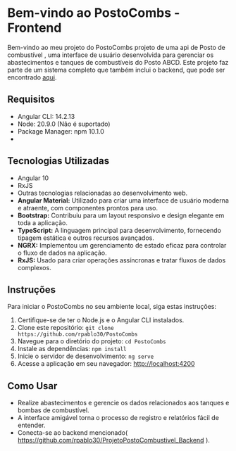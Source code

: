 # Bem-vindo ao PostoCombs - Frontend

Bem-vindo ao meu projeto do PostoCombs projeto de uma api de Posto de combustível , uma interface de usuário desenvolvida para gerenciar os abastecimentos e tanques de combustíveis do Posto ABCD. Este projeto faz parte de um sistema completo que também inclui o backend, que pode ser encontrado [aqui]( https://github.com/rpablo30/ProjetoPostoCombustivel_Backend ).

## Requisitos

- Angular CLI: 14.2.13
- Node: 20.9.0 (Não é suportado)
- Package Manager: npm 10.1.0
- 

## Tecnologias Utilizadas
- Angular 10
- RxJS
- Outras tecnologias relacionadas ao desenvolvimento web.
- **Angular Material:** Utilizado para criar uma interface de usuário moderna e atraente, com componentes prontos para uso.
- **Bootstrap:** Contribuiu para um layout responsivo e design elegante em toda a aplicação.
- **TypeScript:** A linguagem principal para desenvolvimento, fornecendo tipagem estática e outros recursos avançados.
- **NGRX:** Implementou um gerenciamento de estado eficaz para controlar o fluxo de dados na aplicação.
- **RxJS:** Usado para criar operações assíncronas e tratar fluxos de dados complexos.

## Instruções

Para iniciar o PostoCombs no seu ambiente local, siga estas instruções:

1. Certifique-se de ter o Node.js e o Angular CLI instalados.
2. Clone este repositório: `git clone https://github.com/rpablo30/PostoCombs`
3. Navegue para o diretório do projeto: `cd PostoCombs`
4. Instale as dependências: `npm install`
5. Inicie o servidor de desenvolvimento: `ng serve`
6. Acesse a aplicação em seu navegador: [http://localhost:4200](http://localhost:4200)

## Como Usar

- Realize abastecimentos e gerencie os dados relacionados aos tanques e bombas de combustível.
- A interface amigável torna o processo de registro e relatórios fácil de entender.
- Conecta-se ao backend mencionado( https://github.com/rpablo30/ProjetoPostoCombustivel_Backend ).

